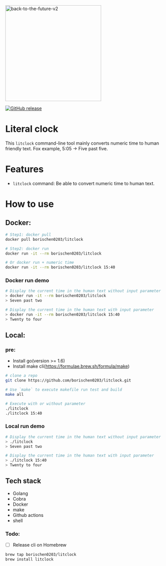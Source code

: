 <img src="https://raw.githubusercontent.com/scraly/gophers/main/back-to-the-future-v2.png" alt="back-to-the-future-v2" width=300>

<p align="Left">
  <p align="Left">
    <a href="https://github.com/borischen0203/litclock/actions/workflows/go.yml"><img alt="GitHub release" src="https://github.com/borischen0203/litclock/actions/workflows/go.yml/badge.svg?logo=github&style=flat-square"></a>
  </p>
</p>

# Literal clock
This `litclock` command-line tool mainly converts numeric time to human friendly text. Fox example, 5:05 -> Five past five.

# Features
- `litclock` command: Be able to convert numeric time to human text.


# How to use

## Docker:
```bash
# Step1: docker pull
docker pull borischen0203/litclock

# Step2: docker run
docker run -it --rm borischen0203/litclock

# Or docker run + numeric time
docker run -it --rm borischen0203/litclock 15:40
```
### Docker run demo
```bash
# Display the current time in the human text without input parameter
> docker run -it --rm borischen0203/litclock
> Seven past two

# Display the current time in the human text with input parameter
> docker run -it --rm borischen0203/litclock 15:40
> Twenty to four
```

## Local:

### pre:
- Install go(version >= 1.6)
- Install make cli(https://formulae.brew.sh/formula/make)

```bash
# clone a repo
git clone https://github.com/borischen0203/litclock.git

# Use `make` to execute makefile run test and build
make all

# Execute with or without parameter
./litclock
./litclock 15:40
```
### Local run demo
```bash
# Display the current time in the human text without input parameter
> ./litclock
> Seven past two

# Display the current time in the human text with input parameter
> ./litclock 15:40
> Twenty to four
```

## Tech stack
- Golang
- Cobra
- Docker
- make
- Github actions
- shell

### Todo:
- [ ] Release cli on Homebrew
```bash
brew tap borischen0203/litclock
brew install litclock
```